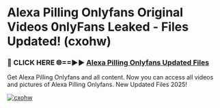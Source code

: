 # Alexa Pilling Onlyfans Original Videos 0nlyFans Leaked - Files Updated! (cxohw)

<h3>🔴 CLICK HERE 🌐==►► <a href="https://tinyurl.com/2jnfzry5" rel="nofollow">Alexa Pilling Onlyfans Updated Files</a></h3>

Get Alexa Pilling Onlyfans and all content. Now you can access all videos and pictures of Alexa Pilling Onlyfans. New Updated Files 2025!

[![cxohw](https://i.imgur.com/GyGTBgg.gif)](https://tinyurl.com/2jnfzry5)
